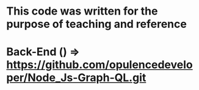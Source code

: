 # This code was written for the purpose of teaching and reference
# Back-End () => https://github.com/opulencedeveloper/Node_Js-Graph-QL.git
